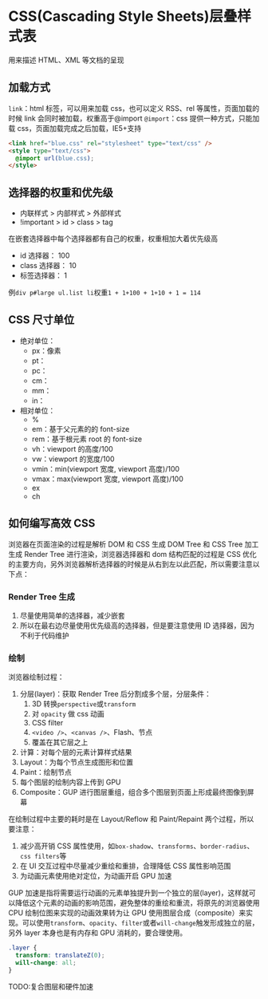 # CSS(Cascading Style Sheets)层叠样式表

用来描述 HTML、XML 等文档的呈现

## 加载方式

`link`：html 标签，可以用来加载 css，也可以定义 RSS、rel 等属性，页面加载的时候 link 会同时被加载，权重高于@import
`@import`：css 提供一种方式，只能加载 css，页面加载完成之后加载，IE5+支持

```HTML
<link href="blue.css" rel="stylesheet" type="text/css" />
<style type="text/css">
  @import url(blue.css);
</style>
```

## 选择器的权重和优先级

- 内联样式 > 内部样式 > 外部样式
- !important > id > class > tag

在嵌套选择器中每个选择器都有自己的权重，权重相加大着优先级高

- id 选择器： 100
- class 选择器： 10
- 标签选择器： 1

例`div p#large ul.list li`权重`1 + 1+100 + 1+10 + 1 = 114`

## CSS 尺寸单位

- 绝对单位：
  - px：像素
  - pt：
  - pc：
  - cm：
  - mm：
  - in：
- 相对单位：
  - %
  - em：基于父元素的的 font-size
  - rem：基于根元素 root 的 font-size
  - vh：viewport 的高度/100
  - vw：viewport 的宽度/100
  - vmin：min(viewport 宽度, viewport 高度)/100
  - vmax：max(viewport 宽度, viewport 高度)/100
  - ex
  - ch

## 如何编写高效 CSS

浏览器在页面渲染的过程是解析 DOM 和 CSS 生成 DOM Tree 和 CSS Tree 加工生成 Render Tree 进行渲染，浏览器选择器和 dom 结构匹配的过程是 CSS 优化的主要方向，另外浏览器解析选择器的时候是从右到左以此匹配，所以需要注意以下点：

### Render Tree 生成

1. 尽量使用简单的选择器，减少嵌套
2. 所以在最右边尽量使用优先级高的选择器，但是要注意使用 ID 选择器，因为不利于代码维护

### 绘制

浏览器绘制过程：

1. 分层(layer)：获取 Render Tree 后分割成多个层，分层条件：
   1. 3D 转换`perspective`或`transform`
   2. 对 `opacity` 做 css 动画
   3. CSS filter
   4. `<video />`、`<canvas />`、Flash、节点
   5. 覆盖在其它层之上
2. 计算：对每个层的元素计算样式结果
3. Layout：为每个节点生成图形和位置
4. Paint：绘制节点
5. 每个图层的绘制内容上传到 GPU
6. Composite：GUP 进行图层重组，组合多个图层到页面上形成最终图像到屏幕

在绘制过程中主要的耗时是在 Layout/Reflow 和 Paint/Repaint 两个过程，所以要注意：

1. 减少高开销 CSS 属性使用，如`box-shadow`、`transforms`、`border-radius`、`css filters`等
2. 在 UI 交互过程中尽量减少重绘和重排，合理降低 CSS 属性影响范围
3. 为动画元素使用绝对定位，为动画开启 GPU 加速

GUP 加速是指将需要运行动画的元素单独提升到一个独立的层(layer)，这样就可以降低这个元素的动画的影响范围，避免整体的重绘和重流，将原先的浏览器使用 CPU 绘制位图来实现的动画效果转为让 GPU 使用图层合成（composite）来实现。可以使用`transform`、`opacity`、`filter`或者`will-change`触发形成独立的层，另外 layer 本身也是有内存和 GPU 消耗的，要合理使用。

```css
.layer {
  transform: translateZ(0);
  will-change: all;
}
```

TODO:复合图层和硬件加速
